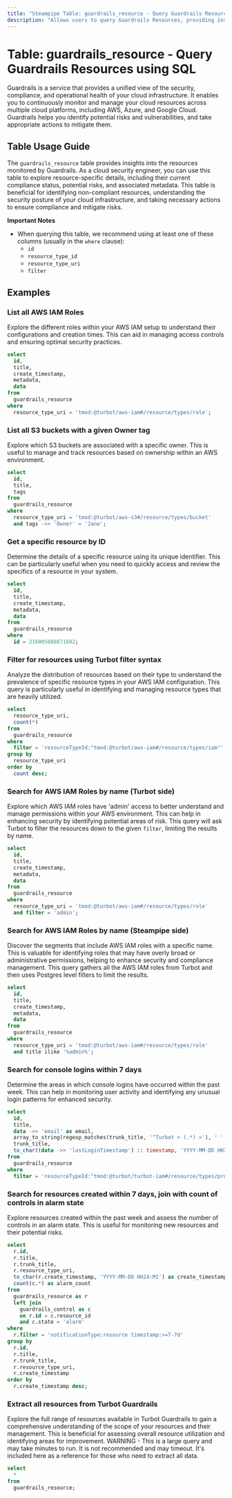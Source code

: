 ```yaml
---
title: "Steampipe Table: guardrails_resource - Query Guardrails Resources using SQL"
description: "Allows users to query Guardrails Resources, providing insights into the security, compliance, and operational risk of their cloud infrastructure."
---
```


# Table: guardrails_resource - Query Guardrails Resources using SQL

Guardrails is a service that provides a unified view of the security, compliance, and operational health of your cloud infrastructure. It enables you to continuously monitor and manage your cloud resources across multiple cloud platforms, including AWS, Azure, and Google Cloud. Guardrails helps you identify potential risks and vulnerabilities, and take appropriate actions to mitigate them.

## Table Usage Guide

The `guardrails_resource` table provides insights into the resources monitored by Guardrails. As a cloud security engineer, you can use this table to explore resource-specific details, including their current compliance status, potential risks, and associated metadata. This table is beneficial for identifying non-compliant resources, understanding the security posture of your cloud infrastructure, and taking necessary actions to ensure compliance and mitigate risks.

**Important Notes**
- When querying this table, we recommend using at least one of these columns (usually in the `where` clause):
  - `id`
  - `resource_type_id`
  - `resource_type_uri`
  - `filter`

## Examples

### List all AWS IAM Roles
Explore the different roles within your AWS IAM setup to understand their configurations and creation times. This can aid in managing access controls and ensuring optimal security practices.

```sql
select
  id,
  title,
  create_timestamp,
  metadata,
  data
from
  guardrails_resource
where
  resource_type_uri = 'tmod:@turbot/aws-iam#/resource/types/role';
```

### List all S3 buckets with a given Owner tag
Explore which S3 buckets are associated with a specific owner. This is useful to manage and track resources based on ownership within an AWS environment.

```sql
select
  id,
  title,
  tags
from
  guardrails_resource
where
  resource_type_uri = 'tmod:@turbot/aws-s3#/resource/types/bucket'
  and tags ->> 'Owner' = 'Jane';
```

### Get a specific resource by ID
Determine the details of a specific resource using its unique identifier. This can be particularly useful when you need to quickly access and review the specifics of a resource in your system.

```sql
select
  id,
  title,
  create_timestamp,
  metadata,
  data
from
  guardrails_resource
where
  id = 216005088871602;
```

### Filter for resources using Turbot filter syntax
Analyze the distribution of resources based on their type to understand the prevalence of specific resource types in your AWS IAM configuration. This query is particularly useful in identifying and managing resource types that are heavily utilized.

```sql
select
  resource_type_uri,
  count(*)
from
  guardrails_resource
where
  filter = 'resourceTypeId:"tmod:@turbot/aws-iam#/resource/types/iam"'
group by
  resource_type_uri
order by
  count desc;
```

### Search for AWS IAM Roles by name (Turbot side)
Explore which AWS IAM roles have 'admin' access to better understand and manage permissions within your AWS environment. This can help in enhancing security by identifying potential areas of risk.
This query will ask Turbot to filter the resources down to the given `filter`,
limiting the results by name.


```sql
select
  id,
  title,
  create_timestamp,
  metadata,
  data
from
  guardrails_resource
where
  resource_type_uri = 'tmod:@turbot/aws-iam#/resource/types/role'
  and filter = 'admin';
```

### Search for AWS IAM Roles by name (Steampipe side)
Discover the segments that include AWS IAM roles with a specific name. This is valuable for identifying roles that may have overly broad or administrative permissions, helping to enhance security and compliance management.
This query gathers all the AWS IAM roles from Turbot and then uses Postgres
level filters to limit the results.


```sql
select
  id,
  title,
  create_timestamp,
  metadata,
  data
from
  guardrails_resource
where
  resource_type_uri = 'tmod:@turbot/aws-iam#/resource/types/role'
  and title ilike '%admin%';
```

### Search for console logins within 7 days
Determine the areas in which console logins have occurred within the past week. This can help in monitoring user activity and identifying any unusual login patterns for enhanced security.

```sql
select
  id,
  title,
  data ->> 'email' as email,
  array_to_string(regexp_matches(trunk_title, '^Turbot > (.*) >'), ' ' ) as "directory",
  trunk_title,
  to_char((data ->> 'lastLoginTimestamp') :: timestamp, 'YYYY-MM-DD HH24:MI') as "last_login"
from
  guardrails_resource
where
  filter = 'resourceTypeId:"tmod:@turbot/turbot-iam#/resource/types/profile" $.lastLoginTimestamp:>=T-7d';
```

### Search for resources created within 7 days, join with count of controls in alarm state
Explore resources created within the past week and assess the number of controls in an alarm state. This is useful for monitoring new resources and their potential risks.

```sql
select
  r.id,
  r.title,
  r.trunk_title,
  r.resource_type_uri,
  to_char(r.create_timestamp, 'YYYY-MM-DD HH24:MI') as create_timestamp,
  count(c.*) as alarm_count
from
  guardrails_resource as r
  left join
    guardrails_control as c
    on r.id = c.resource_id
    and c.state = 'alarm'
where
  r.filter = 'notificationType:resource timestamp:>=T-7d'
group by
  r.id,
  r.title,
  r.trunk_title,
  r.resource_type_uri,
  r.create_timestamp
order by
  r.create_timestamp desc;
```

### Extract all resources from Turbot Guardrails
Explore the full range of resources available in Turbot Guardrails to gain a comprehensive understanding of the scope of your resources and their management. This is beneficial for assessing overall resource utilization and identifying areas for improvement.
WARNING - This is a large query and may take minutes to run. It is not recommended and may timeout.
It's included here as a reference for those who need to extract all data.


```sql
select
  *
from
  guardrails_resource;
```